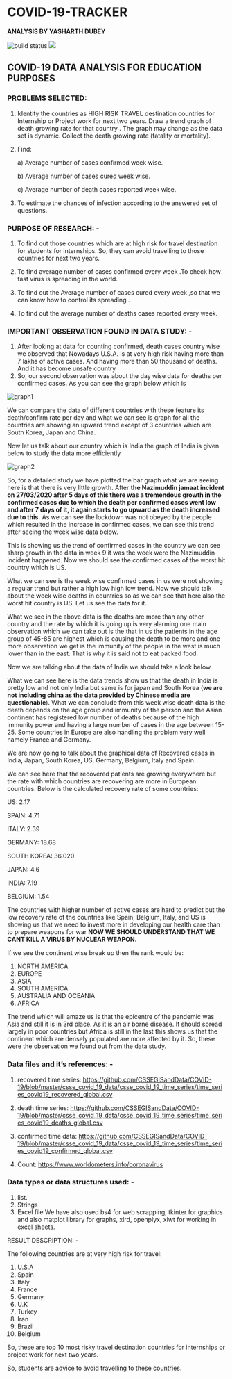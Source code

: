 # COVID-19-TRACKER
**ANALYSIS BY YASHARTH DUBEY**

<img
src="https://img.shields.io/travis/soroushchehresa/awesome-coronavirus" alt="build status"> [<img src="https://img.shields.io/badge/sponsors-become%20a%20sponsor-blueviolet">](#donation-and-sponsoring)

## COVID-19 DATA ANALYSIS FOR EDUCATION PURP0SES
### PROBLEMS SELECTED:

1.	Identity the countries as HIGH RISK TRAVEL destination countries for Internship or Project work for next two years.
Draw a trend graph of death growing rate for that country . The graph may
change as the data set is dynamic. Collect the death growing rate (fatality
or mortality).

2.	Find:
 
       a)	Average number of cases confirmed week wise.
 
       b)	Average number of cases cured week wise. 
 
       c)	Average number of death cases reported week wise.

3.  To estimate the chances of infection according to the answered set of questions.

 

### PURPOSE OF RESEARCH: -

1.	To find out those countries which are at high risk for travel destination for students for internships. So, they can avoid travelling to those countries for next two years.

2.	To find average number of cases confirmed every week .To check how fast virus is spreading in the world.

3.	To find out the Average number of cases cured every week ,so that we can know how to control  its  spreading .

4.	To find out the average number of deaths cases reported every week. 

### IMPORTANT OBSERVATION FOUND IN DATA STUDY: -

1.	After looking at data for counting confirmed, death cases country wise we observed that Nowadays U.S.A. is at very high risk having more than 7 lakhs of active cases. And having more than 50 thousand of deaths. And it has become unsafe country
2.	So, our second observation was about the day wise data for deaths per confirmed cases. As you can see the graph below which is 

![graph1](graph1.bmp)

We can compare the data of different countries with these feature its death/confirm rate per day and what we can see is graph for all the countries are showing an upward trend except of 3 countries which are South Korea, Japan and China.

Now let us talk about our country which is India the graph of India is given below to study the data more efficiently 

![graph2](graph2.bmp)

So, for a detailed study we have plotted the bar graph what we are seeing here is that there is very little growth. After **the Nazimuddin jamaat incident on 27/03/2020 after 5 days of this there was a tremendous growth in the confirmed cases due to which the death per confirmed cases went low and after 7 days of it, it again starts to go upward as the death increased due to this.** As we can see the lockdown was not obeyed by the people which resulted in the increase in confirmed cases, we can see this trend after seeing the week wise data below.
 
This is showing us the trend of confirmed cases in the country we can see sharp growth in the data in week 9 it was the week were the Nazimuddin incident happened. Now we should see the confirmed cases of the worst hit country which is US.
       
What we can see is the week wise confirmed cases in us were not showing a regular trend but rather a high low high low trend.
Now we should talk about the week wise deaths in countries so as we can see that here also the worst hit country is US. Let us see the data for it. 

 

What we see in the above data is the deaths are more than any other country and the rate by which it is going up is very alarming one main observation which we can take out is the that in us the patients in the age group of 45-85 are highest which is causing the death to be more and one more observation we get is the immunity of the people in the west is much lower than in the east. That is why it is said not to eat packed food.   

Now we are talking about the data of India we should take a look below 
 
What we can see here is the data trends show us that the death in India is pretty low and not only India but same is for japan and South Korea (**we are not including china as the data provided by Chinese media are questionable**). What we can conclude from this week wise death data is the death depends on the age group and immunity of the person and the Asian continent has registered low number of deaths because of the high immunity power and having a large number of cases in the age between 15-25. Some countries in Europe are also handling the problem very well namely France and Germany. 


We are now going to talk about the graphical data of Recovered cases in India, Japan, South Korea, US, Germany, Belgium, Italy and Spain.


   
 

We can see here that the recovered patients are growing everywhere but the rate with which countries are recovering are more in European countries.
Below is the calculated recovery rate of some countries:

US: 2.17 

SPAIN: 4.71

ITALY: 2.39

GERMANY: 18.68

SOUTH KOREA: 36.020

JAPAN: 4.6

INDIA: 7.19

BELGIUM: 1.54

The countries with higher number of active cases are hard to predict but the low recovery rate of the countries like Spain, Belgium, Italy, and US is showing us that we need to invest more in developing our health care than to prepare weapons for war **NOW WE SHOULD UNDERSTAND THAT WE CANT KILL A VIRUS BY NUCLEAR WEAPON.**

If we see the continent wise break up then the rank would be:
1. NORTH AMERICA
2. EUROPE
3. ASIA
4. SOUTH AMERICA
5. AUSTRALIA AND OCEANIA 
6. AFRICA 


The trend which will amaze us is that the epicentre of the pandemic was Asia and still it is in 3rd place. As it is an air borne disease. It should spread largely in poor countries but Africa is still in the last this shows us that the continent which are densely populated are more affected by it.
So, these were the observation we found out from the data study.
 

 


###  Data files and it’s references: -

1.	recovered time series: https://github.com/CSSEGISandData/COVID-19/blob/master/csse_covid_19_data/csse_covid_19_time_series/time_series_covid19_recovered_global.csv


2.	death time series: https://github.com/CSSEGISandData/COVID-19/blob/master/csse_covid_19_data/csse_covid_19_time_series/time_series_covid19_deaths_global.csv


3.	confirmed time data: https://github.com/CSSEGISandData/COVID-19/blob/master/csse_covid_19_data/csse_covid_19_time_series/time_series_covid19_confirmed_global.csv


4.	 Count: https://www.worldometers.info/coronavirus 

### Data types or data structures used: -

1.	list.
2.	Strings
3.	Excel file
We have also used bs4 for web scrapping, tkinter for graphics and also matplot library for graphs, xlrd, openplyx, xlwt for working in excel sheets.



RESULT DESCRIPTION: -

The following countries are at very high risk for travel:
1.	U.S.A
2.	Spain
3.	Italy
4.	France 
5.	Germany
6.	U.K
7.	Turkey
8.	Iran
9.	Brazil 
10.	Belgium

So, these are top 10 most risky travel destination countries for internships or project work for next two years.

So, students are advice to avoid travelling to these countries.  



